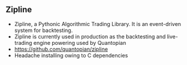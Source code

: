 ## Zipline
* Zipline, a Pythonic Algorithmic Trading Library. It is an event-driven system for backtesting. 
* Zipline is currently used in production as the backtesting and live-trading engine powering used by Quantopian
* https://github.com/quantopian/zipline
* Headache installing owing to C dependencies